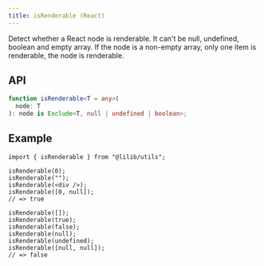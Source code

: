 ```yaml
---
title: isRenderable (React)
---
```


Detect whether a React node is renderable. It can't be null, undefined, boolean and empty array. If the node is a non-empty array, only one item is renderable, the node is renderable.

## API

```ts
function isRenderable<T = any>(
  node: T
): node is Exclude<T, null | undefined | boolean>;
```

## Example

```tsx
import { isRenderable } from "@lilib/utils";

isRenderable(0);
isRenderable("");
isRenderable(<div />);
isRenderable([0, null]);
// => true

isRenderable([]);
isRenderable(true);
isRenderable(false);
isRenderable(null);
isRenderable(undefined);
isRenderable([null, null]);
// => false
```
